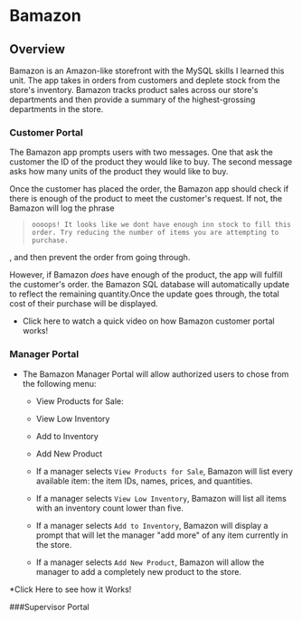 # Bamazon

## Overview

Bamazon is an Amazon-like storefront with the MySQL skills I learned this unit. The app takes in orders from customers and deplete stock from the store's inventory. Bamazon tracks product sales across our store's departments and then provide a summary of the highest-grossing departments in the store.


### Customer Portal

 The Bamazon app prompts users with two messages. One that ask the customer the ID of the product they would like to buy. The second message asks how many units of the product they would like to buy.

Once the customer has placed the order, the Bamazon app should check if there is enough of the product to meet the customer's request. If not, the Bamazon will log the phrase 
>`oooops! It looks like we dont have enough inn stock to fill this order. Try reducing the number of items you are attempting to purchase.`

, and then prevent the order from going through.

However, if Bamazon _does_ have enough of the product, the app will fulfill the customer's order. the Bamazon SQL database will automatically update to reflect the remaining quantity.Once the update goes through,  the total cost of their purchase will be displayed.

* Click here to watch a quick video on how Bamazon customer portal works!

### Manager Portal

* The Bamazon Manager Portal will allow authorized users to chose from the following menu:

    * View Products for Sale: 
    
    * View Low Inventory
    
    * Add to Inventory
    
    * Add New Product

  * If a manager selects `View Products for Sale`, Bamazon will list every available item: the item IDs, names, prices, and quantities.

  * If a manager selects `View Low Inventory`, Bamazon will list all items with an inventory count lower than five.

  * If a manager selects `Add to Inventory`, Bamazon will display a prompt that will let the manager "add more" of any item currently in the store.

  * If a manager selects `Add New Product`, Bamazon will allow the manager to add a completely new product to the store.

*Click Here to see how it Works!

###Supervisor Portal